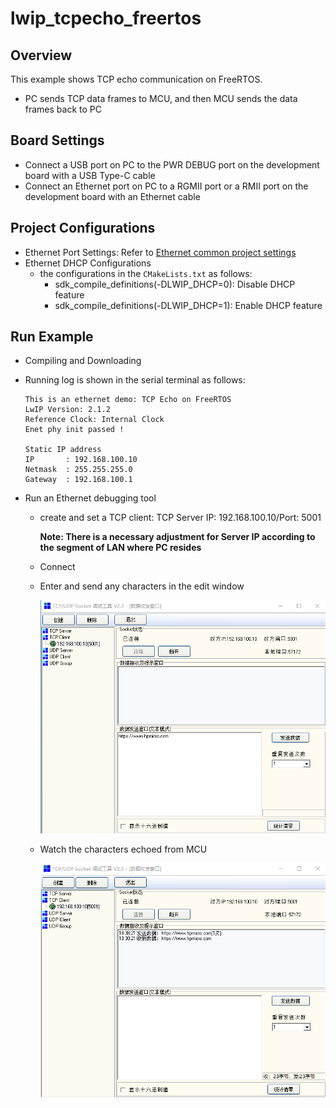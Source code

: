 # lwip_tcpecho_freertos

## Overview

This  example shows TCP echo communication on FreeRTOS.

- PC sends TCP data frames to MCU,  and then MCU sends the data frames back to PC

## Board Settings

- Connect a USB port on PC to the PWR DEBUG port on the development board with a USB Type-C cable
- Connect an Ethernet port on PC to a RGMII port or a RMII port on the development board with an Ethernet cable

## Project Configurations

- Ethernet Port Settings: Refer to [Ethernet common project settings](../doc/Ethernet_Common_Project_Settings_en.md)
- Ethernet DHCP Configurations
    - the configurations in the `CMakeLists.txt` as follows:
      - sdk_compile_definitions(-DLWIP_DHCP=0): Disable DHCP feature
      - sdk_compile_definitions(-DLWIP_DHCP=1): Enable DHCP feature


## Run Example

- Compiling and Downloading
- Running log is shown in the serial terminal as follows:

     ```console
     This is an ethernet demo: TCP Echo on FreeRTOS
     LwIP Version: 2.1.2
     Reference Clock: Internal Clock
     Enet phy init passed !

     Static IP address
     IP       : 192.168.100.10
     Netmask  : 255.255.255.0
     Gateway  : 192.168.100.1
     ```

- Run an Ethernet debugging tool

  - create and set a TCP client:  TCP Server IP: 192.168.100.10/Port: 5001

    **Note: There is a necessary adjustment for Server IP according to the segment of  LAN where PC resides**

  - Connect

  - Enter and send any characters in the edit window

    ![](../doc/lwip_tcpecho_1.png)

  - Watch the characters echoed from MCU

    ![](../doc/lwip_tcpecho_2.png)

